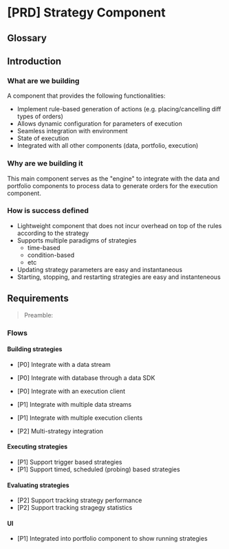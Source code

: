 # [PRD] Strategy Component

## Glossary

## Introduction

### What are we building

A component that provides the following functionalities:
- Implement rule-based generation of actions (e.g. placing/cancelling diff types of orders)
- Allows dynamic configuration for parameters of execution
- Seamless integration with environment
- State of execution
- Integrated with all other components (data, portfolio, execution)

### Why are we building it

This main component serves as the "engine" to integrate with the data and portfolio components to process data to generate orders for the execution component.

### How is success defined

- Lightweight component that does not incur overhead on top of the rules according to the strategy
- Supports multiple paradigms of strategies
    - time-based
    - condition-based
    - etc
- Updating strategy parameters are easy and instantaneous
- Starting, stopping, and restarting strategies are easy and instanteneous


## Requirements

> Preamble:

### Flows

#### Building strategies

- [P0] Integrate with a data stream
- [P0] Integrate with database through a data SDK
- [P0] Integrate with an execution client

- [P1] Integrate with multiple data streams
- [P1] Integrate with multiple execution clients
- [P2] Multi-strategy integration

#### Executing strategies

- [P1] Support trigger based strategies
- [P1] Support timed, scheduled (probing) based strategies


#### Evaluating strategies

- [P2] Support tracking strategy performance
- [P2] Support tracking stragegy statistics


#### UI 

- [P1] Integrated into portfolio component to show running strategies
